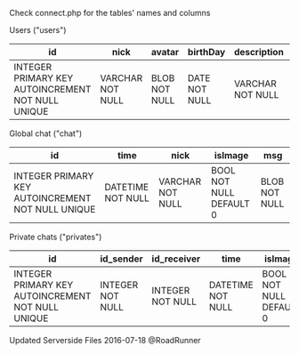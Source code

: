 Check connect.php for the tables' names and columns

Users ("users")

| id | nick | avatar | birthDay | description | gender | isTracked |
| -- | ---- | ------ | -------- | ----------- | ------ | --------- |
| INTEGER PRIMARY KEY  AUTOINCREMENT  NOT NULL  UNIQUE | VARCHAR NOT NULL | BLOB NOT NULL | DATE NOT NULL | VARCHAR NOT NULL | INTEGER NOT NULL | BOOL  NOT NULL DEFAULT 1 |

Global chat ("chat")

| id | time | nick | isImage | msg |
| -- | ---- | ---- | ------- | --- |
| INTEGER PRIMARY KEY  AUTOINCREMENT  NOT NULL  UNIQUE | DATETIME NOT NULL | VARCHAR NOT NULL |  BOOL NOT NULL DEFAULT 0 | BLOB NOT NULL |

Private chats ("privates")

| id | id_sender | id_receiver | time | isImage | msg |
| -- | --------- | ----------- | ---- | ------- | --- |
| INTEGER PRIMARY KEY  AUTOINCREMENT  NOT NULL  UNIQUE | INTEGER NOT NULL | INTEGER NOT NULL | DATETIME NOT NULL | BOOL NOT NULL  DEFAULT 0 | BLOB NOT NULL |

Updated Serverside Files 2016-07-18 @RoadRunner